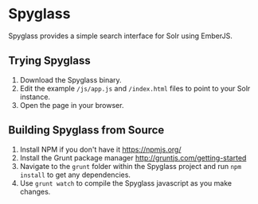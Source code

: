 
# Spyglass

Spyglass provides a simple search interface for Solr using EmberJS.

## Trying Spyglass
1. Download the Spyglass binary.
3. Edit the example `/js/app.js` and `/index.html` files to point to your Solr instance.
4. Open the page in your browser.

## Building Spyglass from Source
1. Install NPM if you don't have it https://npmjs.org/
2. Install the Grunt package manager http://gruntjs.com/getting-started
3. Navigate to the `grunt` folder within the Spyglass project and run `npm install` to get any dependencies.
4. Use `grunt watch` to compile the Spyglass javascript as you make changes.